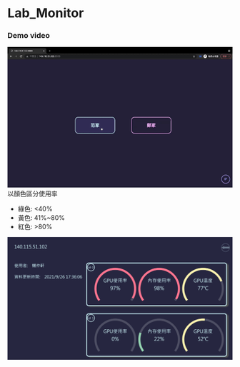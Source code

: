 # Lab_Monitor
### Demo video
![image](https://github.com/ych861031/Lab_Monitor/blob/main/Lab_Monitor.gif)  
以顏色區分使用率  
* 綠色: <40%  
* 黃色: 41%~80%  
* 紅色: >80%  

![image](https://github.com/ych861031/Lab_Monitor/blob/main/demoIMG.jpg)
